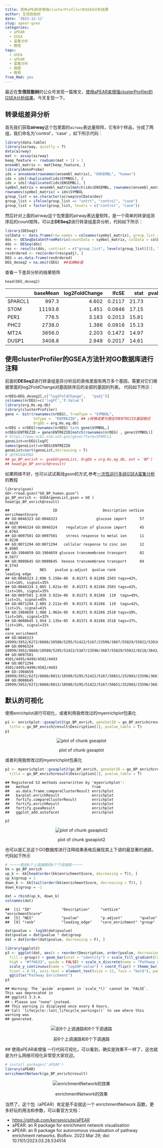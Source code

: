 ```yaml
---
title: 使用aPEAR来增强clusterProfiler的GSEA分析结果
author: 生信技能树
date: '2023-12-11'
slug: apear-gsea
categories:
  - aPEAR
  - GSEA
  - 富集分析
  - 教程
tags:
  - GSEA
  - aPEAR
  - 富集分析
  - 画图
  - 教程
from_Rmd: yes
---
```


最近在**生信技能树**的公众号发现一篇推文，[使用aPEAR来增强clusterProfiler的GSEA分析结果](https://mp.weixin.qq.com/s/q5KHfQv3LoJupAX4TCiZfQ)，今天复现一下。

## 转录组差异分析

首先我们获取**airway**这个包里面的`airway`表达量矩阵，它有8个样品，分成了两组，我们命名为'control'，'case' ，如下所示代码：


```r
library(data.table)
library(airway, quietly = T)
data(airway)
mat <- assay(airway)
keep_feature <- rowSums(mat > 1) > 1
ensembl_matrix <- mat[keep_feature, ]
library(AnnoProbe)
ids = annoGene(rownames(ensembl_matrix), "ENSEMBL", "human")
ids = ids[!duplicated(ids$SYMBOL), ]
ids = ids[!duplicated(ids$ENSEMBL), ]
symbol_matrix = ensembl_matrix[match(ids$ENSEMBL, rownames(ensembl_matrix)), ]
rownames(symbol_matrix) = ids$SYMBOL
group_list = as.character(airway@colData$dex)
group_list = ifelse(group_list == "untrt", "control", "case")
group_list = factor(group_list, levels = c("control", "case"))
```

然后针对上面的airway这个包里面的airway表达量矩阵，是一个简单的转录组测序后的count矩阵，可以走**DESeq2**进行转录组差异分析，代码如下所示：


```r
library(DESeq2)
colData <- data.frame(row.names = colnames(symbol_matrix), group_list = group_list)
dds <- DESeqDataSetFromMatrix(countData = symbol_matrix, colData = colData, design = ~group_list)
dds <- DESeq(dds)
res <- results(dds, contrast = c("group_list", levels(group_list)[2], levels(group_list)[1]))
resOrdered <- res[order(res$padj), ]
DEG = as.data.frame(resOrdered)
DEG_deseq2 = na.omit(DEG)  ##去掉NA值
```

查看一下差异分析的结果矩阵
```
head(DEG_deseq2) 
```

|        | baseMean| log2FoldChange|  lfcSE|  stat| pvalue| padj|
|:-------|--------:|--------------:|------:|-----:|------:|----:|
|SPARCL1 |    997.3|          4.602| 0.2117| 21.73|      0|    0|
|STOM    |  11193.6|          1.451| 0.0846| 17.15|      0|    0|
|PER1    |    776.5|          3.183| 0.2013| 15.81|      0|    0|
|PHC2    |   2738.0|          1.386| 0.0916| 15.13|      0|    0|
|MT2A    |   3656.0|          2.203| 0.1472| 14.97|      0|    0|
|DUSP1   |   3408.8|          2.948| 0.2017| 14.61|      0|    0|

## 使用clusterProfiler的GSEA方法针对GO数据库进行注释

前面的**DESeq2**进行转录组差异分析后的表格里面有两万多个基因，需要对它们根据里面的log2FoldChange对基因排序后的全部的基因的列表。
代码如下所示：

```r
nrDEG=DEG_deseq2[,c("log2FoldChange",   "padj")] 
colnames(nrDEG)=c('logFC','P.Value')
library(org.Hs.eg.db)
library(clusterProfiler)
gene <- bitr(rownames(nrDEG), fromType = "SYMBOL",
             toType =  "ENTREZID", ## z转换成更为稳定的ENTREZID基因格式
             OrgDb = org.Hs.eg.db) 
nrDEG = nrDEG[rownames(nrDEG) %in% gene$SYMBOL,]
nrDEG$ENTREZID = gene$ENTREZID[match(rownames(nrDEG) , gene$SYMBOL)]
# https://www.ncbi.nlm.nih.gov/gene/?term=SPARCL1
geneList=nrDEG$logFC
names(geneList)=nrDEG$ENTREZID
geneList=sort(geneList,decreasing = T)
# 运行GSEA的GO
## go_BP_enrich <- gseGO(geneList, OrgDb = org.Hs.eg.db, ont = 'BP')
## head(go_BP_enrich@result)
```
如果网络不好，也可以试试离线gson的方式,参考[一次性运行多组GSEA富集分析](/course/multi-gsea/)的教程
```
library(gson)
GO<-rread.gson("GO_BP_human.gson")
go_BP_enrich <- GSEA(geneList,gson = GO )
head(go_BP_enrich@result)
```


```
##                    ID                     Description setSize enrichmentScore
## GO:0046323 GO:0046323                  glucose import      57          0.6629
## GO:0046324 GO:0046324    regulation of glucose import      45          0.6763
## GO:0097501 GO:0097501    stress response to metal ion      11          0.9220
## GO:0071294 GO:0071294   cellular response to zinc ion      12          0.8985
## GO:1904659 GO:1904659 glucose transmembrane transport      82          0.5877
## GO:0008645 GO:0008645  hexose transmembrane transport      84          0.5743
##              NES    pvalue p.adjust  qvalue rank                   leading_edge
## GO:0046323 2.096 5.158e-06  0.01371 0.01266 2503 tags=42%, list=16%, signal=35%
## GO:0046324 2.065 1.021e-05  0.01371 0.01266 2503 tags=42%, list=16%, signal=35%
## GO:0097501 2.028 3.922e-06  0.01371 0.01266  119  tags=45%, list=1%, signal=45%
## GO:0071294 2.005 2.211e-05  0.01371 0.01266  119  tags=42%, list=1%, signal=41%
## GO:1904659 1.980 1.962e-05  0.01371 0.01266 2518 tags=38%, list=16%, signal=32%
## GO:0008645 1.954 2.135e-05  0.01371 0.01266 2518 tags=37%, list=16%, signal=31%
##                                                                                                                                                                       core_enrichment
## GO:0046323                                          28999/3952/6272/8660/10580/5295/51422/5167/23596/3667/55829/55022/53916/8218/3643/4205/6443/5781/3099/10999/6513/151176/6253/2887
## GO:0046324                                                                     28999/3952/8660/10580/5295/51422/5167/23596/3667/55829/55022/8218/3643/4205/5781/3099/151176/6253/2887
## GO:0097501                                                                                                                                                   4501/4495/4499/4502/4493
## GO:0071294                                                                                                                                                   4501/4495/4499/4502/4493
## GO:1904659 28999/3952/6272/8660/8013/10580/5295/51422/5167/50651/252983/23596/3667/55829/55022/53916/8218/3643/4205/51763/6443/5781/81031/3099/10999/6513/151176/6253/56606/2887/2171
## GO:0008645 28999/3952/6272/8660/8013/10580/5295/51422/5167/50651/252983/23596/3667/55829/55022/53916/8218/3643/4205/51763/6443/5781/81031/3099/10999/6513/151176/6253/56606/2887/2171
```

## 默认的可视化
使用enrichplot进行可视化，或者利用我修改过的myenrichplot包美化

```r
p1 <- enrichplot::gseaplot2(go_BP_enrich, geneSetID = go_BP_enrich@result[1, 1],
  title = go_BP_enrich@result$Description[1], pvalue_table = T)
p1
```

<div class="figure" style="text-align: center">
<img src="/figures/course/2023-12-11-apear-clusterprofiler-gsea/apear-gsea/gseaplot-1.png" alt="plot of chunk gseaplot"  />
<p class="caption">plot of chunk gseaplot</p>
</div>
或者利用我修改过的myenrichplot包美化

```r
p2 <- myenrichplot::gseaplot2(go_BP_enrich, geneSetID = go_BP_enrich@result[1, 1],
  title = go_BP_enrich@result$Description[1], pvalue_table = T)
```

```
## Registered S3 methods overwritten by 'myenrichplot':
##   method                             from      
##   as.data.frame.compareClusterResult enrichplot
##   barplot.enrichResult               enrichplot
##   fortify.compareClusterResult       enrichplot
##   fortify.enrichResult               enrichplot
##   fortify.gseaResult                 enrichplot
##   ggplot_add.autofacet               enrichplot
```

```r
p2
```

<div class="figure" style="text-align: center">
<img src="/figures/course/2023-12-11-apear-clusterprofiler-gsea/apear-gsea/gseaplot2-1.png" alt="plot of chunk gseaplot2"  />
<p class="caption">plot of chunk gseaplot2</p>
</div>
也可以是汇总这个GO数据库进行注释结果表格后展现其上下调的最显著的通路，代码如下所示

```r
# ～～～取前6个上调通路和6个下调通路～～～
kk = go_BP_enrich
up_k <- kk[head(order(kk$enrichmentScore, decreasing = T)), ]
up_k$group = 1
down_k <- kk[tail(order(kk$enrichmentScore, decreasing = T)), ]
down_k$group = -1

dat = rbind(up_k, down_k)
colnames(dat)
```

```
##  [1] "ID"              "Description"     "setSize"         "enrichmentScore"
##  [5] "NES"             "pvalue"          "p.adjust"        "qvalue"         
##  [9] "rank"            "leading_edge"    "core_enrichment" "group"
```

```r
dat$pvalue = -log10(dat$pvalue)
dat$pvalue = dat$pvalue * dat$group
dat = dat[order(dat$pvalue, decreasing = F), ]

library(ggplot2)
p3 <- ggplot(dat, aes(x = reorder(Description, order(pvalue, decreasing = F)), y = pvalue,
  fill = group)) + geom_bar(stat = "identity") + scale_fill_gradient(low = "#34bfb5",
  high = "#ff6633", guide = FALSE) + scale_x_discrete(name = "Pathway names") +
  scale_y_continuous(name = "log10P-value") + coord_flip() + theme_bw() + theme(plot.title = element_text(size = 15,
  hjust = 0.5), axis.text = element_text(size = 12, face = "bold"), panel.grid = element_blank()) +
  ggtitle("Pathway Enrichment")
p3
```

```
## Warning: The `guide` argument in `scale_*()` cannot be `FALSE`. This was deprecated in
## ggplot2 3.3.4.
## ℹ Please use "none" instead.
## This warning is displayed once every 8 hours.
## Call `lifecycle::last_lifecycle_warnings()` to see where this warning was
## generated.
```

<div class="figure" style="text-align: center">
<img src="/figures/course/2023-12-11-apear-clusterprofiler-gsea/apear-gsea/top6-1.png" alt="前6个上调通路和6个下调通路"  />
<p class="caption">前6个上调通路和6个下调通路</p>
</div>
## 使用aPEAR来增强
一行代码可视化，可以看到，确实是效果不一样了，这也就是为什么网络可视化非常受大家欢迎。

```r
# install.packages('aPEAR')
library(aPEAR)
enrichmentNetwork(go_BP_enrich@result)
```

<div class="figure" style="text-align: center">
<img src="/figures/course/2023-12-11-apear-clusterprofiler-gsea/apear-gsea/enrichmentNetwork-1.png" alt="enrichmentNetwork的效果"  />
<p class="caption">enrichmentNetwork的效果</p>
</div>
当然了，这个包（aPEAR）肯定是不会就这一个 enrichmentNetwork 函数，更多好玩的用法和参数，可以看官方文档：

- https://github.com/kerseviciute/aPEAR
- aPEAR: an R package for enrichment network visualisation
- aPEAR: an R package for autonomous visualisation of pathway enrichment networks. BioRxiv. 2023 Mar 29; doi: 10.1101/2023.03.28.534514
